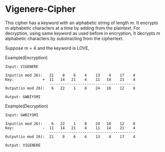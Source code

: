 # Vigenere-Cipher

This cipher has a keyword with an alphabetic string of length m. It encrypts m alphabetic characters at a time by adding from the plaintext.
For decryption, using same keyword as used before in encryption, It decrypts m alphabetic characters by substracting from the ciphertext.

Suppose m = 4 and the keyword is LOVE,

Example(Encryption)

    Input: VIGENERE

    Input(in mod 26):   21    8    6    4    13    4    17    4
    Key:             +  11   14   21    4    11   14    21    4 
                        ---------------------------------------
    Output(in mod 26):   6   22    1    8    24   18    12    8           

    Output: GWBIYSMI

Example(Decryption)

    Input: GWBIYSMI

    Input(in mod 26):    6   22    1    8    24   18    12    8
    Key:             -  11   14   21    4    11   14    21    4 
                        ---------------------------------------
    Output(in mod 26):  21    8    6    4    13    4    17    4           

    Output: VIGENERE
